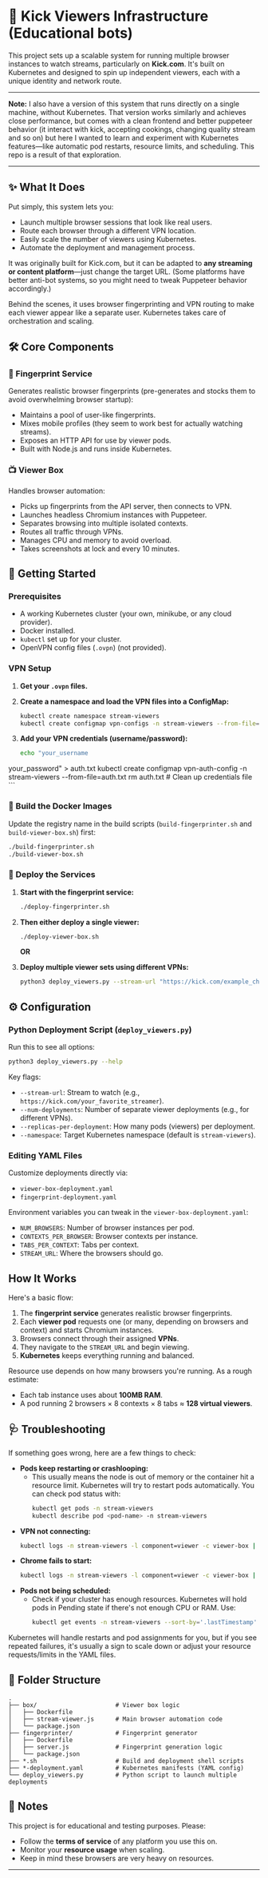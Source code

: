 # 🚀 Kick Viewers Infrastructure (Educational bots)

This project sets up a scalable system for running multiple browser instances to watch streams, particularly on **Kick.com**. It's built on Kubernetes and designed to spin up independent viewers, each with a unique identity and network route.

---

**Note:** I also have a version of this system that runs directly on a single machine, without Kubernetes. That version works similarly and achieves close performance, but comes with a clean frontend and better puppeteer behavior (it interact with kick, accepting cookings, changing quality stream and so on) but here I wanted to learn and experiment with Kubernetes features—like automatic pod restarts, resource limits, and scheduling. This repo is a result of that exploration.

---

## ✨ What It Does

Put simply, this system lets you:

- Launch multiple browser sessions that look like real users.
- Route each browser through a different VPN location.
- Easily scale the number of viewers using Kubernetes.
- Automate the deployment and management process.

It was originally built for Kick.com, but it can be adapted to **any streaming or content platform**—just change the target URL. (Some platforms have better anti-bot systems, so you might need to tweak Puppeteer behavior accordingly.)

Behind the scenes, it uses browser fingerprinting and VPN routing to make each viewer appear like a separate user. Kubernetes takes care of orchestration and scaling.

## 🛠️ Core Components

### 🧬 Fingerprint Service

Generates realistic browser fingerprints (pre-generates and stocks them to avoid overwhelming browser startup):

- Maintains a pool of user-like fingerprints.
- Mixes mobile profiles (they seem to work best for actually watching streams).
- Exposes an HTTP API for use by viewer pods.
- Built with Node.js and runs inside Kubernetes.

### 📺 Viewer Box

Handles browser automation:

- Picks up fingerprints from the API server, then connects to VPN.
- Launches headless Chromium instances with Puppeteer.
- Separates browsing into multiple isolated contexts.
- Routes all traffic through VPNs.
- Manages CPU and memory to avoid overload.
- Takes screenshots at lock and every 10 minutes.

## 🏁 Getting Started

### Prerequisites

- A working Kubernetes cluster (your own, minikube, or any cloud provider).
- Docker installed.
- `kubectl` set up for your cluster.
- OpenVPN config files (`.ovpn`) (not provided).

### VPN Setup

1. **Get your `.ovpn` files.**
2. **Create a namespace and load the VPN files into a ConfigMap:**

    ```bash
    kubectl create namespace stream-viewers
    kubectl create configmap vpn-configs -n stream-viewers --from-file=/path/to/your/vpnfiles/
    ```

3. **Add your VPN credentials (username/password):**

    ```bash
    echo "your_username
your_password" > auth.txt
    kubectl create configmap vpn-auth-config -n stream-viewers --from-file=auth.txt
    rm auth.txt # Clean up credentials file
    ```

### 🐳 Build the Docker Images

Update the registry name in the build scripts (`build-fingerprinter.sh` and `build-viewer-box.sh`) first:

```bash
./build-fingerprinter.sh
./build-viewer-box.sh
```

### 🚀 Deploy the Services

1. **Start with the fingerprint service:**

    ```bash
    ./deploy-fingerprinter.sh
    ```

2. **Then either deploy a single viewer:**

    ```bash
    ./deploy-viewer-box.sh
    ```
    
    **OR**

3. **Deploy multiple viewer sets using different VPNs:**

    ```bash
    python3 deploy_viewers.py --stream-url "https://kick.com/example_channel" --num-deployments 4 --replicas-per-deployment 3
    ```

## ⚙️ Configuration

### Python Deployment Script (`deploy_viewers.py`)

Run this to see all options:

```bash
python3 deploy_viewers.py --help
```

Key flags:

- `--stream-url`: Stream to watch (e.g., `https://kick.com/your_favorite_streamer`).
- `--num-deployments`: Number of separate viewer deployments (e.g., for different VPNs).
- `--replicas-per-deployment`: How many pods (viewers) per deployment.
- `--namespace`: Target Kubernetes namespace (default is `stream-viewers`).

### Editing YAML Files

Customize deployments directly via:

- `viewer-box-deployment.yaml`
- `fingerprint-deployment.yaml`

Environment variables you can tweak in the `viewer-box-deployment.yaml`:

- `NUM_BROWSERS`: Number of browser instances per pod.
- `CONTEXTS_PER_BROWSER`: Browser contexts per instance.
- `TABS_PER_CONTEXT`: Tabs per context.
- `STREAM_URL`: Where the browsers should go.

## How It Works

Here's a basic flow:

1. The **fingerprint service** generates realistic browser fingerprints.
2. Each **viewer pod** requests one (or many, depending on browsers and context) and starts Chromium instances.
3. Browsers connect through their assigned **VPNs**.
4. They navigate to the `STREAM_URL` and begin viewing.
5. **Kubernetes** keeps everything running and balanced.

Resource use depends on how many browsers you're running. As a rough estimate:

- Each tab instance uses about **100MB RAM**.
- A pod running 2 browsers × 8 contexts × 8 tabs ≈ **128 virtual viewers**.

## 🩺 Troubleshooting

If something goes wrong, here are a few things to check:

- **Pods keep restarting or crashlooping:**
  - This usually means the node is out of memory or the container hit a resource limit. Kubernetes will try to restart pods automatically. You can check pod status with:
    ```bash
    kubectl get pods -n stream-viewers
    kubectl describe pod <pod-name> -n stream-viewers
    ```
- **VPN not connecting:**
    ```bash
    kubectl logs -n stream-viewers -l component=viewer -c viewer-box | grep -i vpn
    ```
- **Chrome fails to start:**
    ```bash
    kubectl logs -n stream-viewers -l component=viewer -c viewer-box | grep -i chrome
    ```
- **Pods not being scheduled:**
  - Check if your cluster has enough resources. Kubernetes will hold pods in Pending state if there's not enough CPU or RAM. Use:
    ```bash
    kubectl get events -n stream-viewers --sort-by='.lastTimestamp'
    ```

Kubernetes will handle restarts and pod assignments for you, but if you see repeated failures, it's usually a sign to scale down or adjust your resource requests/limits in the YAML files.

## 📁 Folder Structure

```
.
├── box/                      # Viewer box logic
│   ├── Dockerfile
│   ├── stream-viewer.js      # Main browser automation code
│   └── package.json
├── fingerprinter/            # Fingerprint generator
│   ├── Dockerfile
│   ├── server.js             # Fingerprint generation logic
│   └── package.json
├── *.sh                      # Build and deployment shell scripts
├── *-deployment.yaml         # Kubernetes manifests (YAML config)
└── deploy_viewers.py         # Python script to launch multiple deployments
```

## 📝  Notes

This project is for educational and testing purposes. Please:

- Follow the **terms of service** of any platform you use this on.
- Monitor your **resource usage** when scaling.
- Keep in mind these browsers are very heavy on resources.

---